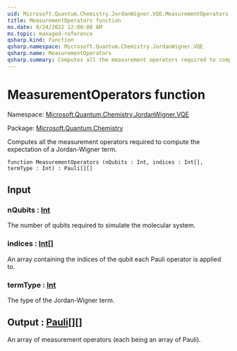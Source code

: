 ```yaml
---
uid: Microsoft.Quantum.Chemistry.JordanWigner.VQE.MeasurementOperators
title: MeasurementOperators function
ms.date: 9/24/2022 12:00:00 AM
ms.topic: managed-reference
qsharp.kind: function
qsharp.namespace: Microsoft.Quantum.Chemistry.JordanWigner.VQE
qsharp.name: MeasurementOperators
qsharp.summary: Computes all the measurement operators required to compute the expectation of a Jordan-Wigner term.
---
```


# MeasurementOperators function

Namespace: [Microsoft.Quantum.Chemistry.JordanWigner.VQE](xref:Microsoft.Quantum.Chemistry.JordanWigner.VQE)

Package: [Microsoft.Quantum.Chemistry](https://nuget.org/packages/Microsoft.Quantum.Chemistry)


Computes all the measurement operators required to compute the expectation of a Jordan-Wigner term.

```qsharp
function MeasurementOperators (nQubits : Int, indices : Int[], termType : Int) : Pauli[][]
```


## Input

### nQubits : [Int](xref:microsoft.quantum.qsharp.valueliterals#int-literals)

The number of qubits required to simulate the molecular system.


### indices : [Int](xref:microsoft.quantum.qsharp.valueliterals#int-literals)[]

An array containing the indices of the qubit each Pauli operator is applied to.


### termType : [Int](xref:microsoft.quantum.qsharp.valueliterals#int-literals)

The type of the Jordan-Wigner term.



## Output : [Pauli](xref:microsoft.quantum.qsharp.valueliterals#pauli-literals)[][]

An array of measurement operators (each being an array of Pauli).